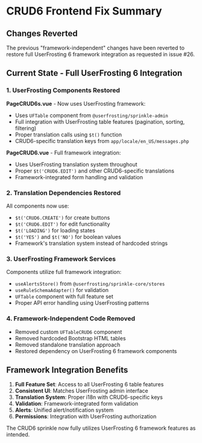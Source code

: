# CRUD6 Frontend Fix Summary

## Changes Reverted

The previous "framework-independent" changes have been reverted to restore full UserFrosting 6 framework integration as requested in issue #26.

## Current State - Full UserFrosting 6 Integration

### 1. UserFrosting Components Restored

**PageCRUD6s.vue** - Now uses UserFrosting framework:
- Uses `UFTable` component from `@userfrosting/sprinkle-admin`
- Full integration with UserFrosting table features (pagination, sorting, filtering)
- Proper translation calls using `$t()` function
- CRUD6-specific translation keys from `app/locale/en_US/messages.php`

**PageCRUD6.vue** - Full framework integration:
- Uses UserFrosting translation system throughout
- Proper `$t('CRUD6.EDIT')` and other CRUD6-specific translations
- Framework-integrated form handling and validation

### 2. Translation Dependencies Restored

All components now use:
- `$t('CRUD6.CREATE')` for create buttons
- `$t('CRUD6.EDIT')` for edit functionality  
- `$t('LOADING')` for loading states
- `$t('YES')` and `$t('NO')` for boolean values
- Framework's translation system instead of hardcoded strings

### 3. UserFrosting Framework Services

Components utilize full framework integration:
- `useAlertsStore()` from `@userfrosting/sprinkle-core/stores`
- `useRuleSchemaAdapter()` for validation
- `UFTable` component with full feature set
- Proper API error handling using UserFrosting patterns

### 4. Framework-Independent Code Removed

- Removed custom `UFTableCRUD6` component 
- Removed hardcoded Bootstrap HTML tables
- Removed standalone translation approach
- Restored dependency on UserFrosting 6 framework components

## Framework Integration Benefits

1. **Full Feature Set**: Access to all UserFrosting 6 table features
2. **Consistent UI**: Matches UserFrosting admin interface
3. **Translation System**: Proper i18n with CRUD6-specific keys
4. **Validation**: Framework-integrated form validation
5. **Alerts**: Unified alert/notification system
6. **Permissions**: Integration with UserFrosting authorization

The CRUD6 sprinkle now fully utilizes UserFrosting 6 framework features as intended.